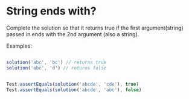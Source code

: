 # String ends with?
  
Complete the solution so that it returns true if the first argument(string) passed in ends with the 2nd argument (also a string).

Examples:

```javascript

solution('abc', 'bc') // returns true
solution('abc', 'd') // returns false

```

```javascript

Test.assertEquals(solution('abcde', 'cde'), true)
Test.assertEquals(solution('abcde', 'abc'), false)

```
